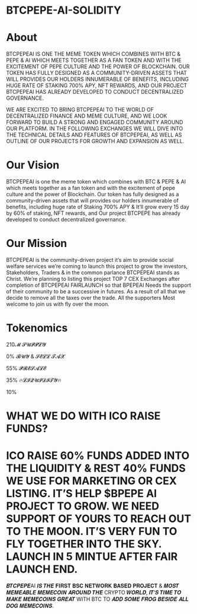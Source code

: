 # BTCPEPE-AI-SOLIDITY

# About
BTCPEPEAI IS ONE THE MEME TOKEN WHICH COMBINES WITH BTC & PEPE & AI WHICH MEETS TOGETHER AS A FAN TOKEN AND WITH THE EXCITEMENT OF PEPE CULTURE AND THE POWER OF BLOCKCHAIN. OUR TOKEN HAS FULLY DESIGNED AS A COMMUNITY-DRIVEN ASSETS THAT WILL PROVIDES OUR HOLDERS INNUMERABLE OF BENEFITS, INCLUDING HUGE RATE OF STAKING 700% APY, NFT REWARDS, AND OUR PROJECT BTCPEPEAI HAS ALREADY DEVELOPED TO CONDUCT DECENTRALIZED GOVERNANCE.

WE ARE EXCITED TO BRING BTCPEPEAI TO THE WORLD OF DECENTRALIZED FINANCE AND MEME CULTURE, AND WE LOOK FORWARD TO BUILD A STRONG AND ENGAGED COMMUNITY AROUND OUR PLATFORM. IN THE FOLLOWING EXCHANGES WE WILL DIVE INTO THE TECHNICAL DETAILS AND FEATURES OF BTCPEPEAI, AS WELL AS OUTLINE OF OUR PROJECTS FOR GROWTH AND EXPANSION AS WELL.

# Our Vision
BTCPEPEAI is one the meme token which combines with BTC & PEPE & AI which meets together as a fan token and with the excitement of pepe culture and the power of Blockchain. Our token has fully designed as a community-driven assets that will provides our holders innumerable of benefits, including huge rate of Staking 700% APY & It’ll grow every 15 day by 60% of staking, NFT rewards, and Our project BTCPEPE has already developed to conduct decentralized governance.

# Our Mission
BTCPEPEAI is the community-driven project it’s aim to provide social welfare services we’re coming to launch this project to grow the investors, Stakeholders, Traders & in the common parlance BTCPEPEAI stands as Christ. We’re planning to listing this project TOP 7 CEX Exchanges after completion of BTCPEPEAI FAIRLAUNCH so that BPEPEAI Needs the support of their community to be a successive in futures. As a result of all that we decide to remove all the taxes over the trade. All the supporters Most welcome to join us with fly over the moon.

# Tokenomics
 
210𝓜
𝓢𝓤𝓟𝓟𝓛𝓨


0%
𝓑𝓤𝓨 & 𝓢𝓔𝓛𝓛 𝓣𝓐𝓧


55%
𝓟𝓡𝓔𝓢𝓐𝓛𝓔


35%
🔥𝓛𝓘𝓠𝓤𝓘𝓓𝓘𝓣𝓨🔥


10%



# WHAT WE DO WITH ICO RAISE FUNDS?

# ICO RAISE 60% FUNDS ADDED INTO THE LIQUIDITY & REST 40% FUNDS WE USE FOR MARKETING OR CEX LISTING. IT’S HELP $BPEPE AI PROJECT TO GROW. WE NEED SUPPORT OF YOURS TO REACH OUT TO THE MOON. IT’S VERY FUN TO FLY TOGETHER INTO THE SKY. LAUNCH IN 5 MINTUE AFTER FAIR LAUNCH END.



𝑩𝑻𝑪𝑷𝑬𝑷𝑬AI 𝑰𝑺 𝑻𝑯𝑬  𝐅𝐈𝐑𝐒𝐓 𝐁𝐒𝐂 𝐍𝐄𝐓𝐖𝐎𝐑𝐊 𝐁𝐀𝐒𝐄𝐃 𝐏𝐑𝐎𝐉𝐄𝐂𝐓 & 𝑴𝑶𝑺𝑻 𝑴𝑬𝑴𝑬𝑨𝑩𝑳𝑬 𝑴𝑬𝑴𝑬𝑪𝑶𝑰𝑵 𝑨𝑹𝑶𝑼𝑵𝑫 𝑻𝑯𝑬  CRYPTO 𝑾𝑶𝑹𝑳𝑫, 𝑰𝑻‘𝑺 𝑻𝑰𝑴𝑬 𝑻𝑶 𝑴𝑨𝑲𝑬 𝑴𝑬𝑴𝑬𝑪𝑶𝑰𝑵𝑺 𝑮𝑹𝑬𝑨𝑻 WITH BTC TO 𝑨𝑫𝑫 𝑺𝑶𝑴𝑬 𝑭𝑹𝑶𝑮 𝑩𝑬𝑺𝑰𝑫𝑬 𝑨𝑳𝑳 𝑫𝑶𝑮 𝑴𝑬𝑴𝑬𝑪𝑶𝑰𝑵𝑺.
